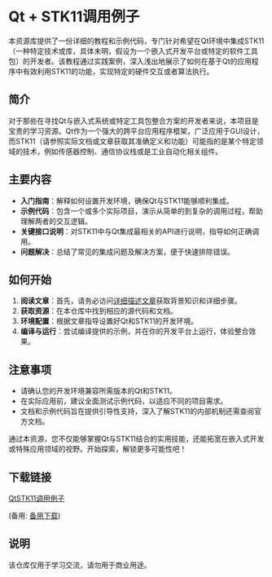 # Qt + STK11调用例子

本资源库提供了一份详细的教程和示例代码，专门针对希望在Qt环境中集成STK11（一种特定技术或库，具体未明，假设为一个嵌入式开发平台或特定的软件工具包）的开发者。该教程通过实践案例，深入浅出地展示了如何在基于Qt的应用程序中有效利用STK11的功能，实现特定的硬件交互或者算法执行。

## 简介

对于那些在寻找Qt与嵌入式系统或特定工具包整合方案的开发者来说，本项目是宝贵的学习资源。Qt作为一个强大的跨平台应用程序框架，广泛应用于GUI设计，而STK11（请参照实际文档或文章获取其准确定义和功能）可能指的是某个特定领域的技术，例如传感器控制、通信协议栈或是工业自动化相关组件。

## 主要内容

- **入门指南**：解释如何设置开发环境，确保Qt与STK11能够顺利集成。
- **示例代码**：包含一个或多个实际项目，演示从简单的到复杂的调用过程，帮助理解两者的交互逻辑。
- **关键接口说明**：对STK11中与Qt集成最相关的API进行说明，指导如何正确调用。
- **问题解决**：总结了常见的集成问题及解决方案，便于快速排除错误。

## 如何开始

1. **阅读文章**：首先，请务必访问[详细描述文章](https://blog.csdn.net/zxl_1996/article/details/126286781)获取背景知识和详细步骤。
2. **获取资源**：在本仓库中找到相应的源代码和文档。
3. **环境配置**：根据文章指导设置好Qt和STK11的开发环境。
4. **编译与运行**：尝试编译提供的示例，并在你的开发平台上运行，体验整合效果。

## 注意事项

- 请确认您的开发环境兼容所需版本的Qt和STK11。
- 在实际应用前，建议全面测试示例代码，以适应不同的项目需求。
- 文档和示例代码旨在提供引导性支持，深入了解STK11的内部机制还需查阅官方文档。

通过本资源，您不仅能够掌握Qt与STK11结合的实用技能，还能拓宽在嵌入式开发或特殊应用领域的视野。开始探索，解锁更多可能性吧！

## 下载链接
[QtSTK11调用例子](https://pan.quark.cn/s/d6d9d92a4a57) 

(备用: [备用下载](https://pan.baidu.com/s/1xJ9aJrnB8C8zvCG284zjyA?pwd=f2o6))

## 说明

该仓库仅用于学习交流，请勿用于商业用途。
